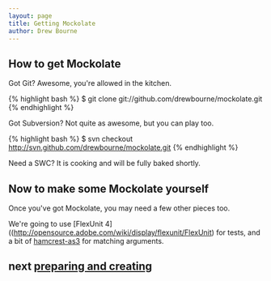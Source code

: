 ```yaml
---
layout: page
title: Getting Mockolate
author: Drew Bourne
---
```


## How to get Mockolate

Got Git? Awesome, you're allowed in the kitchen. 

{% highlight bash %}
$ git clone git://github.com/drewbourne/mockolate.git
{% endhighlight %}
    
Got Subversion? Not quite as awesome, but you can play too.

{% highlight bash %}
$ svn checkout http://svn.github.com/drewbourne/mockolate.git
{% endhighlight %}
    
Need a SWC? It is cooking and will be fully baked shortly.

## Now to make some Mockolate yourself

Once you've got Mockolate, you may need a few other pieces too. 

We're going to use [FlexUnit 4]((http://opensource.adobe.com/wiki/display/flexunit/FlexUnit) for tests, and a bit of [hamcrest-as3](http://github.com/drewbourne/hamcrest-as3) for matching arguments.

## next [preparing and creating](preparing_and_creating.html)



